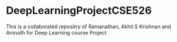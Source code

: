 # DeepLearningProjectCSE526
This is a collaborated repositry of Ramanathan, Akhil S Krishnan and Anirudh for Deep Learning course Project

